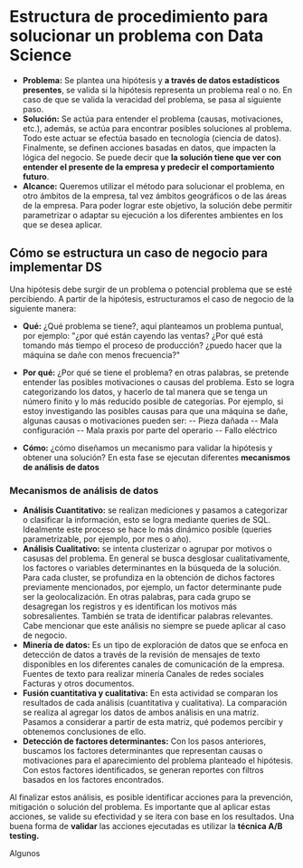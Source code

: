 # Estructura de procedimiento para solucionar un problema con Data Science

 - **Problema:** Se plantea una hipótesis y **a través de datos estadísticos presentes**, se valida si la hipótesis representa un problema real o no. En caso de que se valida la veracidad del problema, se pasa al siguiente paso.
 - **Solución:** Se actúa para entender el problema (causas, motivaciones, etc.), además, se actúa para encontrar posibles soluciones al problema. Todo este actuar se efectúa basado en tecnología (ciencia de datos). Finalmente, se definen acciones basadas en datos, que impacten la lógica del negocio. Se puede decir que **la solución tiene que ver con entender el presente de la empresa y predecir el comportamiento futuro**.
 - **Alcance:** Queremos utilizar el método para solucionar el problema, en otro ámbitos de la empresa, tal vez ámbitos geográficos o de las áreas de la empresa. Para poder lograr este objetivo, la solución debe permitir parametrizar o adaptar su ejecución a los diferentes ambientes en los que se desea aplicar.
## Cómo se estructura un caso de negocio para implementar DS

Una hipótesis debe surgir de un problema o potencial problema que se esté percibiendo. A partir de la hipótesis, estructuramos el caso de negocio de la siguiente manera:

 - **Qué:** ¿Qué problema se tiene?, aquí planteamos un problema puntual, por ejemplo: "¿por qué están cayendo las ventas? ¿Por qué está tomando más tiempo el proceso de producción? ¿puedo hacer que la máquina se dañe con menos frecuencia?"
 
 - **Por qué:** ¿Por qué se tiene el problema? en otras palabras, se pretende entender las posibles motivaciones o causas del problema. Esto se logra categorizando los datos, y hacerlo de tal manera que se tenga un número finito y lo más reducido posible de categorías. Por ejemplo, si estoy investigando las posibles causas para que una máquina se dañe, algunas causas o motivaciones pueden ser:
 -- Pieza dañada
 -- Mala configuración
 -- Mala praxis por parte del operario
 -- Fallo eléctrico
 
 - **Cómo:** ¿cómo diseñamos un mecanismo para validar la hipótesis y obtener una solución? En esta fase se ejecutan diferentes **mecanismos de análisis de datos**

### Mecanismos de análisis de datos

 - **Análisis Cuantitativo:** se realizan mediciones y pasamos a categorizar o clasificar la información, esto se logra mediante queries de SQL. Idealmente este proceso se hace lo más dinámico posible (queries parametrizable, por ejemplo, por mes o año).
 - **Análisis Cualitativo:** se intenta clusterizar o agrupar por motivos o casusas del problema. En general se busca desglosar cualitativamente, los factores o variables determinantes en la búsqueda de la solución. Para cada cluster, se profundiza en la obtención de dichos factores previamente mencionados, por ejemplo, un factor determinante pude ser la geolocalización. En otras palabras, para cada grupo se desagregan los registros y es identifican los motivos más sobresalientes. También se trata de identificar palabras relevantes. Cabe mencionar que este análisis no siempre se puede aplicar al caso de negocio.
 - **Minería de datos:** Es un tipo de exploración de datos que se enfoca en detección de datos a través de la revisión de mensajes de texto disponibles en los diferentes canales de comunicación de la empresa. Fuentes de texto para realizar minería Canales de redes sociales Facturas y otros documentos.
 - **Fusión cuantitativa y cualitativa:** En esta actividad se comparan los resultados de cada análisis (cuantitativa y cualitativa). La comparación se realiza al agregar los datos de ambos análisis en una matriz. Pasamos a considerar a partir de esta matriz, qué podemos percibir y obtenemos conclusiones de ello.
 - **Detección de factores determinantes:** Con los pasos anteriores, buscamos los factores determinantes que representan causas o motivaciones para el aparecimiento del problema planteado el hipótesis. Con estos factores identificados, se generan reportes con filtros basados en los factores encontrados.

Al finalizar estos análisis, es posible identificar acciones para la prevención, mitigación o solución del problema. Es importante que al aplicar estas acciones, se valide su efectividad y se itera con base en los resultados. Una buena forma de **validar** las acciones ejecutadas es utilizar la **técnica A/B testing.**

Algunos 
<!--stackedit_data:
eyJoaXN0b3J5IjpbLTU1MjUxNjQyOSw0NDkyMDE3NDAsLTE1NT
AxMTgxOTcsLTE0OTYxMjkzMzQsLTE2NTcyNDczMjcsMTAwMTQz
NzE2LDY0OTAxOTAyNCw5MjU3Mzg0NDgsMTc3MDY4MjAwMCw3Nj
U1NDg2ODZdfQ==
-->